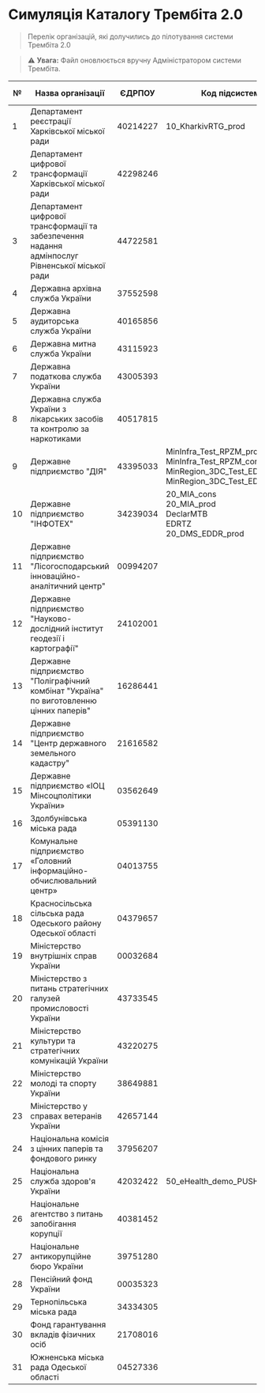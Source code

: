 # Симуляція Каталогу Трембіта 2.0

> Перелік організацій, які долучились до пілотування системи Трембіта 2.0

> ⚠️ **Увага:** Файл оновлюється вручну Адміністратором системи Трембіта.

| №  | Назва організації                                                                               | ЄДРПОУ     | Код підсистеми     | Код сервісу |
|----|-------------------------------------------------------------------------------------------------|------------|--------------------|-------------|
| 1  | Департамент реєстрації Харківської міської ради                                                 | 40214227   | 10_KharkivRTG_prod |             |
| 2  | Департамент цифрової трансформації Харківської міської ради                                     | 42298246   |                |             |
| 3  | Департамент цифрової трансформації та забезпечення надання адмінпослуг Рівненської міської ради | 44722581   |                |             |
| 4  | Державна архівна служба України                                                                 | 37552598   |                |             |
| 5  | Державна аудиторська служба України                                                             | 40165856   |                |             |
| 6  | Державна митна служба України                                                                   | 43115923   |                |             |
| 7  | Державна податкова служба України                                                               | 43005393   |                |             |
| 8  | Державна служба України з лікарських засобів та контролю за наркотиками                         | 40517815   |                |             |
| 9  | Державне підприємство "ДІЯ"                                                                     | 43395033   | MinInfra_Test_RPZM_prod <br> MinInfra_Test_RPZM_cons <br> MinRegion_3DC_Test_EDESSB_cons <br> MinRegion_3DC_Test_EDESSB_prod |             |
| 10 | Державне підприємство "ІНФОТЕХ"                                                                 | 34239034   | 20_MIA_cons <br> 20_MIA_prod <br> DeclarMTB <br> EDRTZ <br> 20_DMS_EDDR_prod|             |
| 11 | Державне підприємство "Лісогосподарський інноваційно-аналітичний центр"                         | 00994207   |                |             |
| 12 | Державне підприємство "Науково-дослідний інститут геодезії і картографії"                       | 24102001   |                |             |
| 13 | Державне підприємство "Поліграфічний комбінат "Україна" по виготовленню цінних паперів"         | 16286441   |                |             |
| 14 | Державне підприємство "Центр державного земельного кадастру"                                    | 21616582   |                |             |
| 15 | Державне підприємство «ІОЦ Мінсоцполітики України»                                              | 03562649   |                |             |
| 16 | Здолбунівська міська рада                                                                       | 05391130   |                |             |
| 17 | Комунальне підприємство «Головний інформаційно-обчислювальний центр»                            | 04013755   |                |             |
| 18 | Красносільська сільська рада Одеського району Одеської області                                  | 04379657   |                |             |
| 19 | Міністерство внутрішніх справ України                                                           | 00032684   |                |             |
| 20 | Міністерство з питань стратегічних галузей промисловості України                                | 43733545   |                |             |
| 21 | Міністерство культури та стратегічних комунікацій України                                       | 43220275   |                |             |
| 22 | Міністерство молоді та спорту України                                                           | 38649881   |                |             |
| 23 | Міністерство у справах ветеранів України                                                        | 42657144   |                |             |
| 24 | Національна комісія з цінних паперів та фондового ринку                                         | 37956207   |                |             |
| 25 | Національна служба здоров'я України                                                             | 42032422   |  50_eHealth_demo_PUSH |             |
| 26 | Національне агентство з питань запобігання корупції                                             | 40381452   |                |             |
| 27 | Національне антикорупційне бюро України                                                         | 39751280   |                |             |
| 28 | Пенсійний фонд України                                                                          | 00035323   |                |             |
| 29 | Тернопільська міська рада                                                                       | 34334305   |                |             |
| 30 | Фонд гарантування вкладів фізичних осіб                                                         | 21708016   |                |             |
| 31 | Южненська міська рада Одеської області                                                          | 04527336   |                |             |
